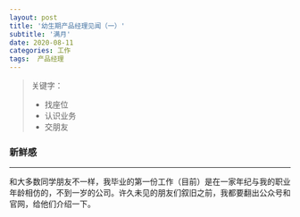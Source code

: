 ```yaml
---
layout: post
title: '幼生期产品经理见闻（一）'
subtitle: '满月'
date: 2020-08-11
categories: 工作
tags:  产品经理
---
```


> 关键字：
>  - 找座位
> - 认识业务
> - 交朋友

### 新鲜感

---

和大多数同学朋友不一样，我毕业的第一份工作（目前）是在一家年纪与我的职业年龄相仿的，不到一岁的公司。许久未见的朋友们叙旧之前，我都要翻出公众号和官网，给他们介绍一下。


<!--stackedit_data:
eyJoaXN0b3J5IjpbOTk0NzY0NTMyLDEyNzg3OTEzOTAsMjA4Nj
k1NTE0XX0=
-->